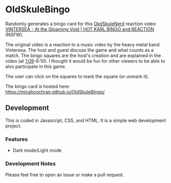 # OldSkuleBingo

Randomly generates a bingo card for this [OkdSkuleNerd](https://www.youtube.com/@OldSkuleNerd) reaction video <a href="https://www.youtube.com/watch?v=r5KO__Mlpt8">VINTERSEA - At the Gloaming Void | HOT KARL BINGO and REACTION</a> (NSFW).  

The original video is a reaction to a music video by the heavy metal band Vintersea.  The host and guest discuss the game and what counts as a match.  The bingo squares are the host's creation and are explained in the video (at [1:09](https://youtu.be/r5KO__Mlpt8?t=69)-6:10).  I thought it would be fun for other viewers to be able to also participate in this game.

The user can click on the squares to mark the square (or unmark it).

The bingo card is hosted here: https://micahcochran.github.io/OldSkuleBingo/

## Development

This is coded in Javascript, CSS, and HTML.  It is a simple web development project.

### Features
* Dark mode/Light mode 

### Development Notes
Please feel free to open an issue or make a pull request.
